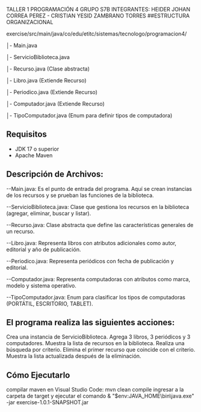 TALLER 1 PROGRAMACIÓN 4 GRUPO S7B 
INTEGRANTES: HEIDER JOHAN CORREA PEREZ - CRISTIAN YESID ZAMBRANO TORRES
##ESTRUCTURA ORGANIZACIONAL

exercise/src/main/java/co/edu/etitc/sistemas/tecnologo/programacion4/

│- Main.java

│- ServicioBiblioteca.java

│- Recurso.java (Clase abstracta)

│- Libro.java (Extiende Recurso)

│- Periodico.java (Extiende Recurso)

│- Computador.java (Extiende Recurso)

│- TipoComputador.java (Enum para definir tipos de computadora)

## Requisitos

- JDK 17 o superior  
- Apache Maven 

## Descripción de Archivos:

--Main.java: Es el punto de entrada del programa. Aquí se crean instancias de los recursos y se prueban las funciones de la biblioteca.

--ServicioBiblioteca.java: Clase que gestiona los recursos en la biblioteca (agregar, eliminar, buscar y listar).

--Recurso.java: Clase abstracta que define las características generales de un recurso.

--Libro.java: Representa libros con atributos adicionales como autor, editorial y año de publicación.

--Periodico.java: Representa periódicos con fecha de publicación y editorial.

--Computador.java: Representa computadoras con atributos como marca, modelo y sistema operativo.

--TipoComputador.java: Enum para clasificar los tipos de computadoras (PORTÁTIL, ESCRITORIO, TABLET).


## El programa realiza las siguientes acciones:

Crea una instancia de ServicioBiblioteca.
Agrega 3 libros, 3 periódicos y 3 computadores.
Muestra la lista de recursos en la biblioteca.
Realiza una búsqueda por criterio.
Elimina el primer recurso que coincide con el criterio.
Muestra la lista actualizada después de la eliminación.

## Cómo Ejecutarlo
compilar maven en Visual Studio Code: 
mvn clean compile
ingresar a la carpeta de target y ejecutar el comando
& "$env:JAVA_HOME\bin\java.exe" -jar exercise-1.0.1-SNAPSHOT.jar
